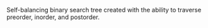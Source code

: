 Self-balancing binary search tree created with the ability to traverse preorder, inorder, and postorder.

